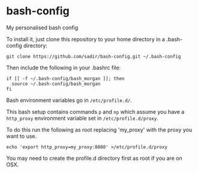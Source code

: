 # bash-config
My personalised bash config

To install it, just clone this repository to your home directory in a .bash-config directory:

```
git clone https://github.com/sadir/bash-config.git ~/.bash-config
```

Then include the following in your .bashrc file:

```
if [[ -f ~/.bash-config/bash_morgan ]]; then
  source ~/.bash-config/bash_morgan
fi
```

Bash environment variables go in `/etc/profile.d/`.

This bash setup contains commands `p` and `np` which assume you have a `http_proxy` environment variable set in `/etc/profile.d/proxy`.

To do this run the following as root replacing 'my_proxy' with the proxy you want to use.

`echo 'export http_proxy=my_proxy:8080' >/etc/profile.d/proxy`

You may need to create the profile.d directory first as root if you are on OSX.
